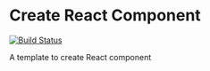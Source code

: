 # Create React Component

[![Build Status](https://travis-ci.com/revskill10/create-react-component.svg?branch=master)](https://travis-ci.com/revskill10/create-react-component)

A template to create React component

